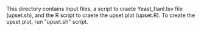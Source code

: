 This directory contains Input files, a script to craete Yeast_fianl.tsv file (upset.sh), and the R script to craete the upset plot (upset.R).
To create the upset plot, run "upset.sh" script.
